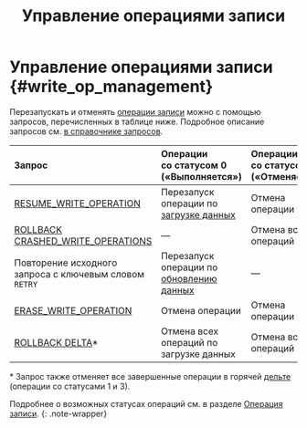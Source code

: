 ﻿---
layout: default
title: Управление операциями записи
nav_order: 1
parent: Управление операциями
grand_parent: Работа с системой
has_children: false
has_toc: false
---

# Управление операциями записи {#write_op_management}

Перезапускать и отменять [операции записи](../../../overview/main_concepts/write_operation/write_operation.md) 
можно с помощью запросов, перечисленных в таблице ниже. Подробное описание 
запросов см. [в справочнике запросов](../../../reference/sql_plus_requests/sql_plus_requests.md).

| Запрос | Операции <br>со статусом 0 <br>(«Выполняется») | Операции <br>со статусом 2 («Отменяется»)
|:-|:-|:-
| [RESUME_WRITE_OPERATION](../../../reference/sql_plus_requests/RESUME_WRITE_OPERATION/RESUME_WRITE_OPERATION.md) | Перезапуск операции по [загрузке данных](../../data_upload/data_upload.md) | Отмена операции 
| [ROLLBACK CRASHED_WRITE_OPERATIONS](../../../reference/sql_plus_requests/ROLLBACK_CRASHED_WRITE_OPERATIONS/ROLLBACK_CRASHED_WRITE_OPERATIONS.md) | — | Отмена всех операций 
| Повторение исходного запроса с ключевым словом `RETRY` | Перезапуск операции по [обновлению данных](../../data_update/data_update.md) | —
| [ERASE_WRITE_OPERATION](../../../reference/sql_plus_requests/ERASE_WRITE_OPERATION/ERASE_WRITE_OPERATION.md) | Отмена операции | Отмена операции
| [ROLLBACK DELTA](../../../reference/sql_plus_requests/ROLLBACK_DELTA/ROLLBACK_DELTA.md)* | Отмена всех операций по загрузке данных | Отмена всех операций

\* Запрос также отменяет все завершенные операции в горячей [дельте](../../../overview/main_concepts/delta/delta.md) 
(операции со статусами 1 и 3).

Подробнее о возможных статусах операций см. в разделе
[Операция записи](../../../overview/main_concepts/write_operation/write_operation.md#write_operation_statuses).
{: .note-wrapper}